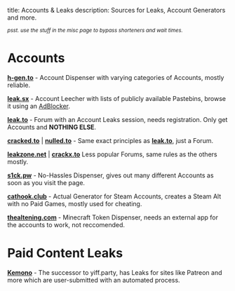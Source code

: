 title: Accounts & Leaks
description: Sources for Leaks, Account Generators and more.

<sub>*psst. use the stuff in the misc page to bypass shorteners and wait times.*</sub>

# Accounts  

[**h-gen.to**](https://h-gen.to) - Account Dispenser with varying categories of Accounts, mostly reliable. 

[**leak.sx**](https://leak.sx) - Account Leecher with lists of publicly available Pastebins, browse it using an [AdBlocker](https://ublockorigin.com/).  

[**leak.to**](https://leak.to/forum/21-premium-accounts/) - Forum with an Account Leaks session, needs registration. Only get Accounts and __NOTHING ELSE__.

[**cracked.to**](https://cracked.to/Forum-Accounts) | [**nulled.to**](https://nulled.to/forum/43-accounts/) - Same exact principles as [**leak.to**](https://leak.to/forum/21-premium-accounts/), just a Forum. 

[**leakzone.net**](https://leakzone.net/Forum-Accounts) | [**crackx.to**](https://crackx.to/Forum-Accounts) Less popular Forums, same rules as the others mostly. 

[**s1ck.pw**](https://s1ck.pw/dispenser.php) - No-Hassles Dispenser, gives out many different Accounts as soon as you visit the page.  

[**cathook.club**](https://accgen.cathook.club/) - Actual Generator for Steam Accounts, creates a Steam Alt with no Paid Games, mostly used for cheating.  

[**thealtening.com**](https://thealtening.com/free/free-minecraft-alts) - Minecraft Token Dispenser, needs an external app for the accounts to work, not reccomended. 

# Paid Content Leaks

[**Kemono**](https://kemono.party/) - The successor to yiff.party, has Leaks for sites like Patreon and more which are user-submitted with an automated process.
